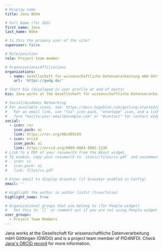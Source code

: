 ```yaml
---
# Display name
title: Jana Böhm

# Full Name (for SEO)
first_name: Jana
last_name: Böhm

# Is this the primary user of the site?
superuser: false

# Role/position
role: Project team member

# Organizations/Affiliations
organizations:
  - name: Gesellschaft für wissenschaftliche Datenverarbeitung mbH Göttingen (GWDG)
    url: 'https://gwdg.de/'

# Short bio (displayed in user profile at end of posts)
bio: Jana works at the Gesellschaft für wissenschaftliche Datenverarbeitung mbH Göttingen (GWDG) and is a project team member of PID4NFDI.

# Social/Academic Networking
# For available icons, see: https://docs.hugoblox.com/getting-started/page-builder/#icons
#   For an email link, use "fas" icon pack, "envelope" icon, and a link in the
#   form "mailto:your-email@example.com" or "#contact" for contact widget.
social:
  - icon: ror
    icon_pack: ai
    link: https://ror.org/00cd95c65
  - icon: orcid
    icon_pack: ai
    link: https://orcid.org/0009-0004-9802-113X
# Link to a PDF of your resume/CV from the About widget.
# To enable, copy your resume/CV to `static/files/cv.pdf` and uncomment the lines below.
# - icon: cv
#   icon_pack: ai
#   link: files/cv.pdf

# Enter email to display Gravatar (if Gravatar enabled in Config)
email: ''

# Highlight the author in author lists? (true/false)
highlight_name: true

# Organizational groups that you belong to (for People widget)
#   Set this to `[]` or comment out if you are not using People widget.
user_groups:
  - Project Team Members
---
```


Jana works at the Gesellschaft für wissenschaftliche Datenverarbeitung mbH Göttingen (GWDG) and is a project team member of PID4NFDI. Check [Jana's ORCID record](https://orcid.org/0009-0004-9802-113X) for more information.
